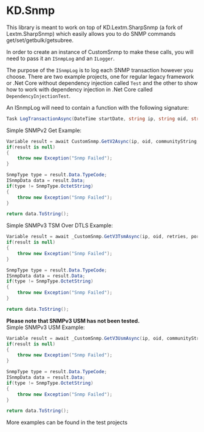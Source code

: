 # KD.Snmp
This library is meant to work on top of KD.Lextm.SharpSnmp (a fork of Lextm.SharpSnmp) which easily allows you to do SNMP commands get/set/getbulk/getsubree.  

In order to create an instance of CustomSnmp to make these calls, you will need to pass it an `ISnmpLog` and an `ILogger`.

The purpose of the `ISnmpLog` is to log each SNMP transaction however you choose. There are two example projects, one for regular legacy framework or .Net Core without dependency injection called `Test` and the other to show how to work with dependency injection in .Net Core called `DependencyInjectionTest`.  

An ISnmpLog will need to contain a function with the following signature:
````c#
Task LogTransactionAsync(DateTime startDate, string ip, string oid, string communityString, string snmpType, string snmpVersion, string returnType, string returnData);
````

Simple SNMPv2 Get Example:
````c#
Variable result = await CustomSnmp.GetV2Async(ip, oid, communityString, retries, port, timeout);
if(result is null)
{
    throw new Exception("Snmp Failed");
}

SnmpType type = result.Data.TypeCode;
ISnmpData data = result.Data;
if(type != SnmpType.OctetString)
{
    throw new Exception("Snmp Failed");
}

return data.ToString();
````

Simple SNMPv3 TSM Over DTLS Example:
````C#
Variable result = await _CustomSnmp.GetV3TsmAsync(ip, oid, retries, port, timeout, x509Certificate, connectionTimeout);
if(result is null)
{
    throw new Exception("Snmp Failed");
}

SnmpType type = result.Data.TypeCode;
ISnmpData data = result.Data;
if(type != SnmpType.OctetString)
{
    throw new Exception("Snmp Failed");
}

return data.ToString();
````

**Please note that SNMPv3 USM has not been tested.**  
Simple SNMPv3 USM Example:
````C#
Variable result = await _CustomSnmp.GetV3UsmAsync(ip, oid, communityString, retries, port, timeout, authPassword, privacyPassword);
if(result is null)
{
    throw new Exception("Snmp Failed");
}

SnmpType type = result.Data.TypeCode;
ISnmpData data = result.Data;
if(type != SnmpType.OctetString)
{
    throw new Exception("Snmp Failed");
}

return data.ToString();
````
More examples can be found in the test projects

